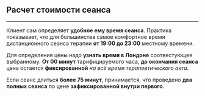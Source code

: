## Расчет стоимости сеанса
---

Клиент сам определяет **удобное ему время сеанса**. Практика показывает, что для большинства самое комфортное время дистанционного сеанса терапии **от 19:00 до 23:00** местному времени.

Для определения цены надо **узнать время в Лондоне** соотвестующее выбранному. **От 00 минут** тарифицируемого часа, **до окончания сеанса** цена остается **фиксированной** *на всё время терапевтического акта*.  

Если сеанс длиться **более 75 минут**, принимается, что проведено **два полных сеанса** по цене **зафиксированной внутри первого**. 

